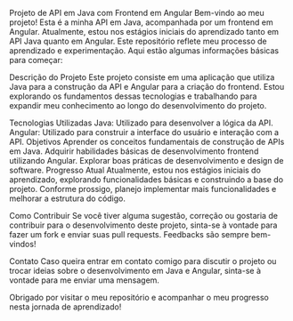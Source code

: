 Projeto de API em Java com Frontend em Angular
Bem-vindo ao meu projeto! Esta é a minha API em Java, acompanhada por um frontend em Angular. Atualmente, estou nos estágios iniciais do aprendizado tanto em API Java quanto em Angular. Este repositório reflete meu processo de aprendizado e experimentação. Aqui estão algumas informações básicas para começar:

Descrição do Projeto
Este projeto consiste em uma aplicação que utiliza Java para a construção da API e Angular para a criação do frontend. Estou explorando os fundamentos dessas tecnologias e trabalhando para expandir meu conhecimento ao longo do desenvolvimento do projeto.

Tecnologias Utilizadas
Java: Utilizado para desenvolver a lógica da API.
Angular: Utilizado para construir a interface do usuário e interação com a API.
Objetivos
Aprender os conceitos fundamentais de construção de APIs em Java.
Adquirir habilidades básicas de desenvolvimento frontend utilizando Angular.
Explorar boas práticas de desenvolvimento e design de software.
Progresso Atual
Atualmente, estou nos estágios iniciais do aprendizado, explorando funcionalidades básicas e construindo a base do projeto. Conforme prossigo, planejo implementar mais funcionalidades e melhorar a estrutura do código.

Como Contribuir
Se você tiver alguma sugestão, correção ou gostaria de contribuir para o desenvolvimento deste projeto, sinta-se à vontade para fazer um fork e enviar suas pull requests. Feedbacks são sempre bem-vindos!

Contato
Caso queira entrar em contato comigo para discutir o projeto ou trocar ideias sobre o desenvolvimento em Java e Angular, sinta-se à vontade para me enviar uma mensagem.

Obrigado por visitar o meu repositório e acompanhar o meu progresso nesta jornada de aprendizado!
